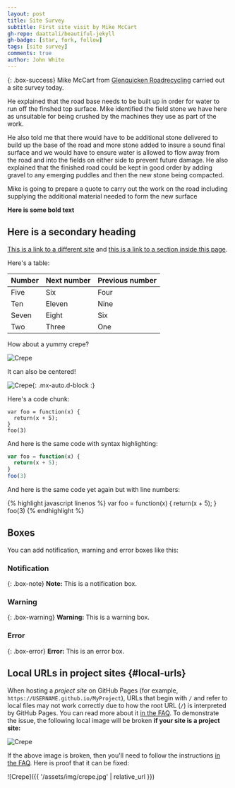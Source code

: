 ```yaml
---
layout: post
title: Site Survey
subtitle: First site visit by Mike McCart
gh-repo: daattali/beautiful-jekyll
gh-badge: [star, fork, follow]
tags: [site survey]
comments: true
author: John White
---
```


{: .box-success}
Mike McCart from [Glenquicken Roadrecycling](https://glenquickenroadrecycling.co.uk/) carried out a site survey today. 

He explained that the road base needs to be built up in order for water to run off the finshed top surface. Mike identified the field stone we have here as unsuitable for being crushed by the machines they use as part of the work. 

He also told me that there would have to be additional stone delivered to build up the base of the road and more stone added to insure a sound final surface and we would have to ensure water is allowed to flow away from the road and into the fields on either side to prevent future damage. He also explained that the finished road could be kept in good order by adding gravel to any emerging puddles and then the new stone being compacted.

Mike is going to prepare a quote to carry out the work on the road including supplying the additional material needed to form the new surface

**Here is some bold text**

## Here is a secondary heading

[This is a link to a different site](https://deanattali.com/) and [this is a link to a section inside this page](#local-urls).

Here's a table:

| Number | Next number | Previous number |
| :------ |:--- | :--- |
| Five | Six | Four |
| Ten | Eleven | Nine |
| Seven | Eight | Six |
| Two | Three | One |

How about a yummy crepe?

![Crepe](https://beautifuljekyll.com/assets/img/crepe.jpg)

It can also be centered!

![Crepe](https://beautifuljekyll.com/assets/img/crepe.jpg){: .mx-auto.d-block :}

Here's a code chunk:

~~~
var foo = function(x) {
  return(x + 5);
}
foo(3)
~~~

And here is the same code with syntax highlighting:

```javascript
var foo = function(x) {
  return(x + 5);
}
foo(3)
```

And here is the same code yet again but with line numbers:

{% highlight javascript linenos %}
var foo = function(x) {
  return(x + 5);
}
foo(3)
{% endhighlight %}

## Boxes
You can add notification, warning and error boxes like this:

### Notification

{: .box-note}
**Note:** This is a notification box.

### Warning

{: .box-warning}
**Warning:** This is a warning box.

### Error

{: .box-error}
**Error:** This is an error box.

## Local URLs in project sites {#local-urls}

When hosting a *project site* on GitHub Pages (for example, `https://USERNAME.github.io/MyProject`), URLs that begin with `/` and refer to local files may not work correctly due to how the root URL (`/`) is interpreted by GitHub Pages. You can read more about it [in the FAQ](https://beautifuljekyll.com/faq/#links-in-project-page). To demonstrate the issue, the following local image will be broken **if your site is a project site:**

![Crepe](/assets/img/crepe.jpg)

If the above image is broken, then you'll need to follow the instructions [in the FAQ](https://beautifuljekyll.com/faq/#links-in-project-page). Here is proof that it can be fixed:

![Crepe]({{ '/assets/img/crepe.jpg' | relative_url }})
